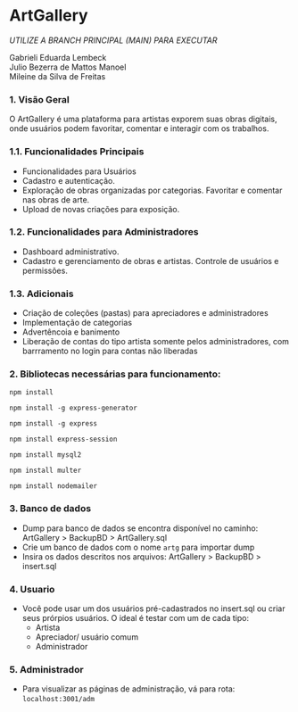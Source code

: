 # ArtGallery

*UTILIZE A BRANCH PRINCIPAL (MAIN) PARA EXECUTAR*

Gabrieli Eduarda Lembeck        
Julio Bezerra de Mattos Manoel      
Mileine da Silva de Freitas

### 1. Visão Geral
O ArtGallery é uma plataforma para artistas exporem suas obras digitais, onde usuários podem favoritar, comentar e interagir com os trabalhos.

### 1.1. Funcionalidades Principais
* Funcionalidades para Usuários
* Cadastro e autenticação.
* Exploração de obras organizadas por categorias. Favoritar e comentar nas obras de arte.
* Upload de novas criações para exposição.

### 1.2. Funcionalidades para Administradores
* Dashboard administrativo.
* Cadastro e gerenciamento de obras e artistas. Controle de usuários e permissões.

### 1.3. Adicionais
* Criação de coleções (pastas) para apreciadores e administradores
* Implementação de categorias
* Advertêncoia e banimento
* Liberação de contas do tipo artista somente pelos administradores, com barrramento no login para contas não liberadas

### 2. Bibliotecas necessárias para funcionamento:
``` npm install ```

``` npm install -g express-generator ```

``` npm install -g express ```

``` npm install express-session ```

``` npm install mysql2 ```

``` npm install multer ```

``` npm install nodemailer ```

### 3. Banco de dados
* Dump para banco de dados se encontra disponível no caminho: ArtGallery > BackupBD > ArtGallery.sql
* Crie um banco de dados com o nome ``` artg ``` para importar dump 
* Insira os dados descritos nos arquivos: ArtGallery > BackupBD > insert.sql

### 4. Usuario
* Você pode usar um dos usuários pré-cadastrados no insert.sql ou criar seus prórpios usuários. O ideal é testar com um de cada tipo:
    * Artista
    * Apreciador/ usuário comum
    * Administrador

### 5. Administrador
* Para visualizar as páginas de administração, vá para rota:
``` localhost:3001/adm ```
